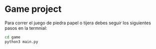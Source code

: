 # Game project

Para correr el juego de piedra papel o tijera debes seguir los siguientes pasos en la termnial:

``` sh
cd game
python3 main.py
```